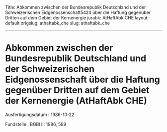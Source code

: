 Title: Abkommen zwischen der Bundesrepublik Deutschland und der Schweizerischen Eidgenossenschaft5424
  über die Haftung gegenüber Dritten auf dem Gebiet der Kernenergie
jurabk: AtHaftAbk CHE
layout: default
origslug: athaftabk_che
slug: athaftabk_che

---

# Abkommen zwischen der Bundesrepublik Deutschland und der Schweizerischen Eidgenossenschaft über die Haftung gegenüber Dritten auf dem Gebiet der Kernenergie (AtHaftAbk CHE)

Ausfertigungsdatum
:   1986-10-22

Fundstelle
:   BGBl II: 1986, 599

